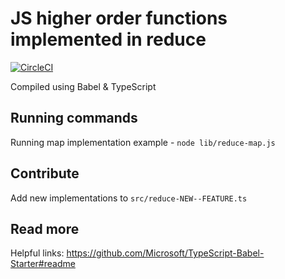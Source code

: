 # JS higher order functions implemented in reduce
[![CircleCI](https://circleci.com/gh/nielsonm/reduce-hofs.svg?style=svg)](https://circleci.com/gh/nielsonm/reduce-hofs)

Compiled using Babel & TypeScript

## Running commands

Running map implementation example -
`node lib/reduce-map.js`

## Contribute
Add new implementations to `src/reduce-NEW--FEATURE.ts`

## Read more

Helpful links:
https://github.com/Microsoft/TypeScript-Babel-Starter#readme

